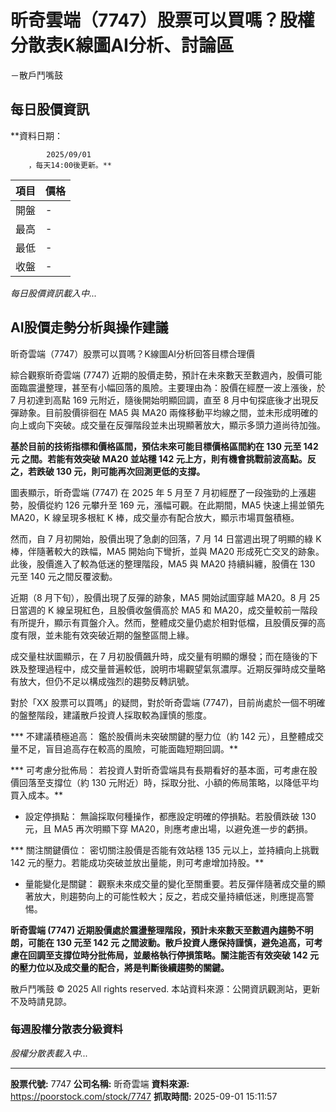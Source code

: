 # 昕奇雲端（7747）股票可以買嗎？股權分散表K線圖AI分析、討論區
－散戶鬥嘴鼓

## 每日股價資訊

**資料日期：
        
            2025/09/01
        ，每天14:00後更新。**

| 項目 | 價格 |
|------|------|
| 開盤 | - |
| 最高 | - |
| 最低 | - |
| 收盤 | - |

*每日股價資訊載入中...*

## AI股價走勢分析與操作建議

昕奇雲端（7747）股票可以買嗎？K線圖AI分析回答目標合理價

綜合觀察昕奇雲端 (7747) 近期的股價走勢，預計在未來數天至數週內，股價可能面臨震盪整理，甚至有小幅回落的風險。主要理由為：股價在經歷一波上漲後，於 7 月初達到高點 169 元附近，隨後開始明顯回調，直至 8 月中旬探底後才出現反彈跡象。目前股價徘徊在 MA5 與 MA20 兩條移動平均線之間，並未形成明確的向上或向下突破。成交量在反彈階段並未出現顯著放大，顯示多頭力道尚待加強。

**基於目前的技術指標和價格區間，預估未來可能目標價格區間約在 130 元至 142 元 之間。若能有效突破 MA20 並站穩 142 元上方，則有機會挑戰前波高點。反之，若跌破 130 元，則可能再次回測更低的支撐。**

圖表顯示，昕奇雲端 (7747) 在 2025 年 5 月至 7 月初經歷了一段強勁的上漲趨勢，股價從約 126 元攀升至 169 元，漲幅可觀。在此期間，MA5 快速上揚並領先 MA20，K 線呈現多根紅 K 棒，成交量亦有配合放大，顯示市場買盤積極。

然而，自 7 月初開始，股價出現了急劇的回落，7 月 14 日當週出現了明顯的綠 K 棒，伴隨著較大的跌幅，MA5 開始向下彎折，並與 MA20 形成死亡交叉的跡象。此後，股價進入了較為低迷的整理階段，MA5 與 MA20 持續糾纏，股價在 130 元至 140 元之間反覆波動。

近期（8 月下旬），股價出現了反彈的跡象，MA5 開始試圖穿越 MA20。8 月 25 日當週的 K 線呈現紅色，且股價收盤價高於 MA5 和 MA20，成交量較前一階段有所提升，顯示有買盤介入。然而，整體成交量仍處於相對低檔，且股價反彈的高度有限，並未能有效突破近期的盤整區間上緣。

成交量柱狀圖顯示，在 7 月初股價飆升時，成交量有明顯的爆發；而在隨後的下跌及整理過程中，成交量普遍較低，說明市場觀望氣氛濃厚。近期反彈時成交量略有放大，但仍不足以構成強烈的趨勢反轉訊號。

對於「XX 股票可以買嗎」的疑問，對於昕奇雲端 (7747)，目前尚處於一個不明確的盤整階段，建議散戶投資人採取較為謹慎的態度。

***   不建議積極追高： 鑑於股價尚未突破關鍵的壓力位（約 142 元），且整體成交量不足，盲目追高存在較高的風險，可能面臨短期回調。**

***   可考慮分批佈局： 若投資人對昕奇雲端具有長期看好的基本面，可考慮在股價回落至支撐位（約 130 元附近）時，採取分批、小額的佈局策略，以降低平均買入成本。**

*   設定停損點： 無論採取何種操作，都應設定明確的停損點。若股價跌破 130 元，且 MA5 再次明顯下穿 MA20，則應考慮出場，以避免進一步的虧損。

***   關注關鍵價位： 密切關注股價是否能有效站穩 135 元以上，並持續向上挑戰 142 元的壓力。若能成功突破並放出量能，則可考慮增加持股。**

*   量能變化是關鍵： 觀察未來成交量的變化至關重要。若反彈伴隨著成交量的顯著放大，則趨勢向上的可能性較大；反之，若成交量持續低迷，則應提高警惕。

**昕奇雲端 (7747) 近期股價處於震盪整理階段，預計未來數天至數週內趨勢不明朗，可能在 130 元至 142 元 之間波動。散戶投資人應保持謹慎，避免追高，可考慮在回調至支撐位時分批佈局，並嚴格執行停損策略。關注能否有效突破 142 元的壓力位以及成交量的配合，將是判斷後續趨勢的關鍵。**

散戶鬥嘴鼓 © 2025 All rights reserved. 本站資料來源：公開資訊觀測站，更新不及時請見諒。

### 每週股權分散表分級資料

*股權分散表載入中...*

---

**股票代號:** 7747
**公司名稱:** 昕奇雲端
**資料來源:** https://poorstock.com/stock/7747
**抓取時間:** 2025-09-01 15:11:57